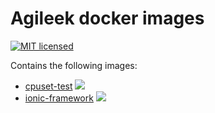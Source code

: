 # Agileek docker images
[![MIT licensed](https://img.shields.io/badge/license-MIT-blue.svg)](https://tldrlegal.com/license/mit-license#summary)

Contains the following images:
* [cpuset-test](cpuset-test/) [![](https://badge.imagelayers.io/agileek/cpuset-test:latest.svg)](https://imagelayers.io/?images=agileek/cpuset-test:latest 'Get your own badge on imagelayers.io')
* [ionic-framework](ionic-framework/) [![](https://badge.imagelayers.io/agileek/ionic-framework:latest.svg)](https://imagelayers.io/?images=agileek/ionic-framework:latest 'Get your own badge on imagelayers.io')
